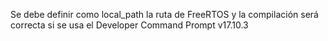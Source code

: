 Se debe definir como local_path la ruta de FreeRTOS
y la compilación será correcta si se usa el Developer Command Prompt v17.10.3